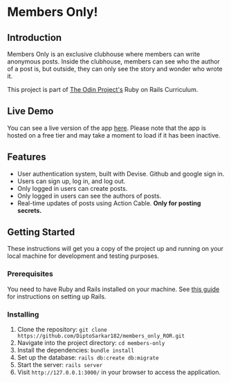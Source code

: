 # Members Only!

## Introduction

Members Only is an exclusive clubhouse where members can write anonymous posts. Inside the clubhouse, members can see who the author of a post is, but outside, they can only see the story and wonder who wrote it.

This project is part of [The Odin Project's](https://www.theodinproject.com/) Ruby on Rails Curriculum.

## Live Demo

You can see a live version of the app [here](https://members-only-ror.onrender.com).
Please note that the app is hosted on a free tier and may take a moment to load if it has been inactive.

## Features

- User authentication system, built with Devise. Github and google sign in.
- Users can sign up, log in, and log out.
- Only logged in users can create posts.
- Only logged in users can see the authors of posts.
- Real-time updates of posts using Action Cable. **Only for posting secrets.**

## Getting Started

These instructions will get you a copy of the project up and running on your local machine for development and testing purposes.

### Prerequisites

You need to have Ruby and Rails installed on your machine. See [this guide](https://guides.rubyonrails.org/getting_started.html#creating-a-new-rails-project-installing-rails) for instructions on setting up Rails.

### Installing

1. Clone the repository: `git clone https://github.com/DiptoSarkar182/members_only_ROR.git`
2. Navigate into the project directory: `cd members-only`
3. Install the dependencies: `bundle install`
4. Set up the database: `rails db:create db:migrate`
5. Start the server: `rails server`
6. Visit `http://127.0.0.1:3000/` in your browser to access the application.